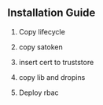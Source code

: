 ## Installation Guide



1. Copy lifecycle

2. copy satoken

3. insert cert to truststore

4. copy lib and dropins

5. Deploy rbac